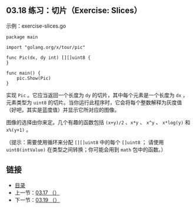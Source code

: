 ## 03.18 练习：切片（Exercise: Slices）

示例：exercise-slices.go

    package main

    import "golang.org/x/tour/pic"

    func Pic(dx, dy int) [][]uint8 {
    }

    func main() {
    	pic.Show(Pic)
    }

实现 `Pic` 。它应当返回一个长度为 `dy` 的切片，其中每个元素是一个长度为 `dx` ，元素类型为 `uint8` 的切片。当你运行此程序时，它会将每个整数解释为灰度值（好吧，其实是蓝度值）并显示它所对应的图像。

图像的选择由你来定。几个有趣的函数包括 `(x+y)/2` 、`x*y` 、 `x^y` 、 `x*log(y)` 和 `x%(y+1)` 。

（提示：需要使用循环来分配 `[][]uint8` 中的每个 `[]uint8` ； 请使用 `uint8(intValue)` 在类型之间转换；你可能会用到 `math` 包中的函数。）

## 链接
* [目录](https://github.com/gnefiy/go-tour-zh/blob/master/README.md)
* 上一节：[03.17 （）](https://github.com/gnefiy/go-tour-zh/blob/master/tour/moretypes/03.17.md)
* 下一节：[03.19 （）](https://github.com/gnefiy/go-tour-zh/blob/master/tour/moretypes/03.19.md)
